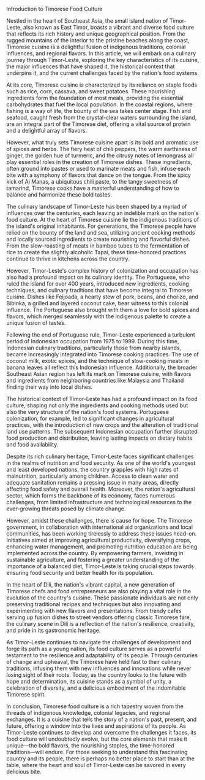 Introduction to Timorese Food Culture

Nestled in the heart of Southeast Asia, the small island nation of Timor-Leste, also known as East Timor, boasts a vibrant and diverse food culture that reflects its rich history and unique geographical position. From the rugged mountains of the interior to the pristine beaches along the coast, Timorese cuisine is a delightful fusion of indigenous traditions, colonial influences, and regional flavors. In this article, we will embark on a culinary journey through Timor-Leste, exploring the key characteristics of its cuisine, the major influences that have shaped it, the historical context that underpins it, and the current challenges faced by the nation's food systems.

At its core, Timorese cuisine is characterized by its reliance on staple foods such as rice, corn, cassava, and sweet potatoes. These nourishing ingredients form the foundation of most meals, providing the essential carbohydrates that fuel the local population. In the coastal regions, where fishing is a way of life, the bounty of the sea takes center stage. Fish and seafood, caught fresh from the crystal-clear waters surrounding the island, are an integral part of the Timorese diet, offering a vital source of protein and a delightful array of flavors.

However, what truly sets Timorese cuisine apart is its bold and aromatic use of spices and herbs. The fiery heat of chili peppers, the warm earthiness of ginger, the golden hue of turmeric, and the citrusy notes of lemongrass all play essential roles in the creation of Timorese dishes. These ingredients, often ground into pastes or used to marinate meats and fish, infuse each bite with a symphony of flavors that dance on the tongue. From the spicy kick of Ai Manas, a ubiquitous chili paste, to the tangy sweetness of tamarind, Timorese cooks have a masterful understanding of how to balance and harmonize these bold tastes.

The culinary landscape of Timor-Leste has been shaped by a myriad of influences over the centuries, each leaving an indelible mark on the nation's food culture. At the heart of Timorese cuisine lie the indigenous traditions of the island's original inhabitants. For generations, the Timorese people have relied on the bounty of the land and sea, utilizing ancient cooking methods and locally sourced ingredients to create nourishing and flavorful dishes. From the slow-roasting of meats in bamboo tubes to the fermentation of rice to create the slightly alcoholic Tapai, these time-honored practices continue to thrive in kitchens across the country.

However, Timor-Leste's complex history of colonization and occupation has also had a profound impact on its culinary identity. The Portuguese, who ruled the island for over 400 years, introduced new ingredients, cooking techniques, and culinary traditions that have become integral to Timorese cuisine. Dishes like Feijoada, a hearty stew of pork, beans, and chorizo, and Bibinka, a grilled and layered coconut cake, bear witness to this colonial influence. The Portuguese also brought with them a love for bold spices and flavors, which merged seamlessly with the indigenous palette to create a unique fusion of tastes.

Following the end of Portuguese rule, Timor-Leste experienced a turbulent period of Indonesian occupation from 1975 to 1999. During this time, Indonesian culinary traditions, particularly those from nearby islands, became increasingly integrated into Timorese cooking practices. The use of coconut milk, exotic spices, and the technique of slow-cooking meats in banana leaves all reflect this Indonesian influence. Additionally, the broader Southeast Asian region has left its mark on Timorese cuisine, with flavors and ingredients from neighboring countries like Malaysia and Thailand finding their way into local dishes.

The historical context of Timor-Leste has had a profound impact on its food culture, shaping not only the ingredients and cooking methods used but also the very structure of the nation's food systems. Portuguese colonization, for example, led to significant changes in agricultural practices, with the introduction of new crops and the alteration of traditional land use patterns. The subsequent Indonesian occupation further disrupted food production and distribution, leaving lasting impacts on dietary habits and food availability.

Despite its rich culinary heritage, Timor-Leste faces significant challenges in the realms of nutrition and food security. As one of the world's youngest and least developed nations, the country grapples with high rates of malnutrition, particularly among children. Access to clean water and adequate sanitation remains a pressing issue in many areas, directly affecting food safety and overall health. Moreover, the nation's agricultural sector, which forms the backbone of its economy, faces numerous challenges, from limited infrastructure and technological resources to the ever-growing threats posed by climate change.

However, amidst these challenges, there is cause for hope. The Timorese government, in collaboration with international aid organizations and local communities, has been working tirelessly to address these issues head-on. Initiatives aimed at improving agricultural productivity, diversifying crops, enhancing water management, and promoting nutrition education are being implemented across the country. By empowering farmers, investing in sustainable agriculture, and fostering a greater understanding of the importance of a balanced diet, Timor-Leste is taking crucial steps towards ensuring food security and better health for its population.

In the heart of Dili, the nation's vibrant capital, a new generation of Timorese chefs and food entrepreneurs are also playing a vital role in the evolution of the country's cuisine. These passionate individuals are not only preserving traditional recipes and techniques but also innovating and experimenting with new flavors and presentations. From trendy cafes serving up fusion dishes to street vendors offering classic Timorese fare, the culinary scene in Dili is a reflection of the nation's resilience, creativity, and pride in its gastronomic heritage.

As Timor-Leste continues to navigate the challenges of development and forge its path as a young nation, its food culture serves as a powerful testament to the resilience and adaptability of its people. Through centuries of change and upheaval, the Timorese have held fast to their culinary traditions, infusing them with new influences and innovations while never losing sight of their roots. Today, as the country looks to the future with hope and determination, its cuisine stands as a symbol of unity, a celebration of diversity, and a delicious embodiment of the indomitable Timorese spirit.

In conclusion, Timorese food culture is a rich tapestry woven from the threads of indigenous knowledge, colonial legacies, and regional exchanges. It is a cuisine that tells the story of a nation's past, present, and future, offering a window into the lives and aspirations of its people. As Timor-Leste continues to develop and overcome the challenges it faces, its food culture will undoubtedly evolve, but the core elements that make it unique—the bold flavors, the nourishing staples, the time-honored traditions—will endure. For those seeking to understand this fascinating country and its people, there is perhaps no better place to start than at the table, where the heart and soul of Timor-Leste can be savored in every delicious bite.